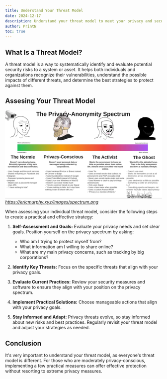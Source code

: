 ```yaml
---
title: Understand Your Threat Model
date: 2024-12-17
description: Understand your threat model to meet your privacy and security needs.
author: PrintN
toc: true
---
```


## What Is a Threat Model?
A threat model is a way to systematically identify and evaluate potential security risks to a system or asset. It helps both individuals and organizations recognize their vulnerabilities, understand the possible impacts of different threats, and determine the best strategies to protect against them.

## Assesing Your Threat Model
![Spectrum](0.webp)
_https://ericmurphy.xyz/images/spectrum.png_

When assessing your individual threat model, consider the following steps to create a practical and effective strategy:

1. **Self-Assessment and Goals:** Evaluate your privacy needs and set clear goals. Position yourself on the privacy spectrum by asking:

    - Who am I trying to protect myself from?
    - What information am I willing to share online?
    - What are my main privacy concerns, such as tracking by big corporations?


2. **Identify Key Threats:** Focus on the specific threats that align with your privacy goals.

3. **Evaluate Current Practices:** Review your security measures and software to ensure they align with your position on the privacy spectrum.

4. **Implement Practical Solutions:** Choose manageable actions that align with your privacy goals.

5. **Stay Informed and Adapt:** Privacy threats evolve, so stay informed about new risks and best practices. Regularly revisit your threat model and adjust your strategies as needed.


## Conclusion
It's very important to understand your threat model, as everyone's threat model is different. For those who are moderately privacy-conscious, implementing a few practical measures can offer effective protection without resorting to extreme privacy measures.